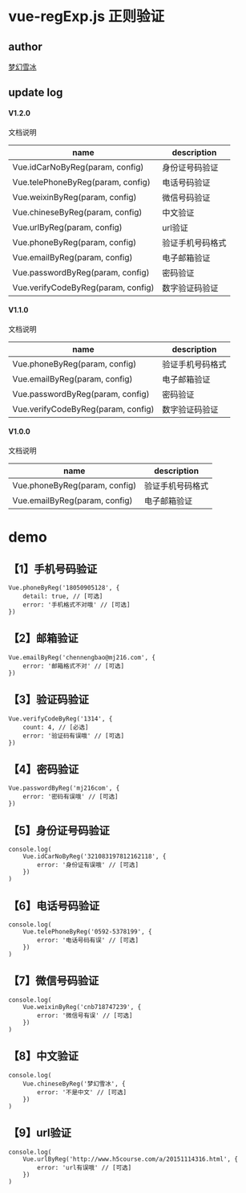 # vue-regExp.js 正则验证 #
## author ##
[梦幻雪冰](https://github.com/chennengbao)
## update log

#### V1.2.0 ####
 文档说明
 
  |  name | description  |
| ------------ | ------------ |
|Vue.idCarNoByReg(param, config)|身份证号码验证|
|Vue.telePhoneByReg(param, config)|电话号码验证|
|Vue.weixinByReg(param, config)|微信号码验证|
|Vue.chineseByReg(param, config)|中文验证|
|Vue.urlByReg(param, config)|url验证|
|Vue.phoneByReg(param, config) | 验证手机号码格式  |
|Vue.emailByReg(param, config)  | 电子邮箱验证  |
|Vue.passwordByReg(param, config)|密码验证|
|Vue.verifyCodeByReg(param, config)|数字验证码验证|

#### V1.1.0 ####
 文档说明
 
  |  name | description  |
| ------------ | ------------ |
|  Vue.phoneByReg(param, config) | 验证手机号码格式  |
| Vue.emailByReg(param, config)  | 电子邮箱验证  |
|Vue.passwordByReg(param, config)|密码验证|
|Vue.verifyCodeByReg(param, config)|数字验证码验证|

#### V1.0.0 ####
文档说明

 |  name | description  |
| ------------ | ------------ |
|  Vue.phoneByReg(param, config) | 验证手机号码格式  |
| Vue.emailByReg(param, config)  | 电子邮箱验证  |

# demo #

## 【1】手机号码验证 ##

	Vue.phoneByReg('18050905128', {
		detail: true, // [可选]
		error: '手机格式不对哦' // [可选]
	})

## 【2】邮箱验证 ##

	Vue.emailByReg('chennengbao@mj216.com', {
	    error: '邮箱格式不对' // [可选]
	})

## 【3】验证码验证 ##

	Vue.verifyCodeByReg('1314', {
	    count: 4, // [必选]
	    error: '验证码有误哦' // [可选]
	})

## 【4】密码验证 ##

	Vue.passwordByReg('mj216com', {
	    error: '密码有误哦' // [可选]
	})
	
## 【5】身份证号码验证 ##

	console.log(
		Vue.idCarNoByReg('321083197812162118', {
			error: '身份证有误哦' // [可选]
		})
	)	

## 【6】电话号码验证 ##

	console.log(
		Vue.telePhoneByReg('0592-5378199', {
			error: '电话号码有误' // [可选]
		})
	)

## 【7】微信号码验证 ##

	console.log(
		Vue.weixinByReg('cnb718747239', {
			error: '微信号有误' // [可选]
		})
	)

## 【8】中文验证 ##

	console.log(
		Vue.chineseByReg('梦幻雪冰', {
			error: '不是中文' // [可选]
		})
	)

## 【9】url验证 ##

	console.log(
		Vue.urlByReg('http://www.h5course.com/a/20151114316.html', {
			error: 'url有误哦' // [可选]
		})
	)